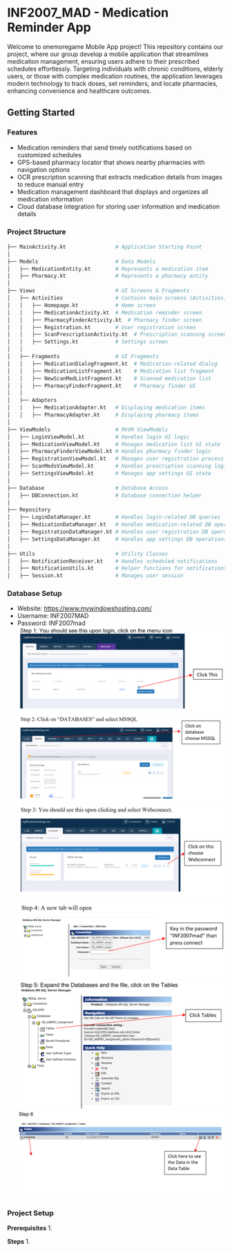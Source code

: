 # INF2007_MAD - Medication Reminder App
Welcome to onemoregame Mobile App project! This repository contains our project, where our group develop a mobile application that streamlines medication management, ensuring users adhere to their prescribed schedules effortlessly. Targeting individuals with chronic conditions, elderly users, or those with complex medication routines, the application leverages modern technology to track doses, set reminders, and locate pharmacies, enhancing convenience and healthcare outcomes.

## Getting Started

### Features

- Medication reminders that send timely notifications based on customized schedules
- GPS-based pharmacy locator that shows nearby pharmacies with navigation options
- OCR prescription scanning that extracts medication details from images to reduce manual entry
- Medication management dashboard that displays and organizes all medication information
- Cloud database integration for storing user information and medication details

### Project Structure

```bash
├── MainActivity.kt                # Application Starting Point
│
├── Models                         # Data Models
│   ├── MedicationEntity.kt        # Represents a medication item
│   ├── Pharmacy.kt                # Represents a pharmacy entity
│
├── Views                          # UI Screens & Fragments
│   ├── Activities                 # Contains main screens (Activities)
│   │   ├── Homepage.kt            # Home screen
│   │   ├── MedicationActivity.kt  # Medication reminder screen
│   │   ├── PharmacyFinderActivity.kt  # Pharmacy finder screen
│   │   ├── Registration.kt        # User registration screen
│   │   ├── ScanPrescriptionActivity.kt  # Prescription scanning screen
│   │   ├── Settings.kt            # Settings screen
│   │
│   ├── Fragments                  # UI Fragments
│   │   ├── MedicationDialogFragment.kt  # Medication-related dialog
│   │   ├── MedicationListFragment.kt    # Medication list fragment
│   │   ├── NewScanMedListFragment.kt    # Scanned medication list
│   │   ├── PharmacyFinderFragment.kt    # Pharmacy finder UI
│   │
│   ├── Adapters                   
│   │   ├── MedicationAdapter.kt   # Displaying medication items
│   │   ├── PharmacyAdapter.kt     # Displaying pharmacy items
│
├── ViewModels                     # MVVM ViewModels
│   ├── LoginViewModel.kt          # Handles login UI logic
│   ├── MedicationViewModel.kt     # Manages medication list UI state
│   ├── PharmacyFinderViewModel.kt # Handles pharmacy finder logic
│   ├── RegistrationViewModel.kt   # Manages user registration process
│   ├── ScanMedsViewModel.kt       # Handles prescription scanning logic
│   ├── SettingsViewModel.kt       # Manages app settings UI state
│
├── Database                       # Database Access
│   ├── DBConnection.kt            # Database connection helper
│
├── Repository                    
│   ├── LoginDataManager.kt        # Handles login-related DB queries
│   ├── MedicationDataManager.kt   # Handles medication-related DB operations
│   ├── RegistrationDataManager.kt # Handles user registration DB operations
│   ├── SettingsDataManager.kt     # Handles app settings DB operations       
│
├── Utils                          # Utility Classes
│   ├── NotificationReceiver.kt    # Handles scheduled notifications
│   ├── NotificationUtils.kt       # Helper functions for notifications
│   ├── Session.kt                 # Manages user session

```

### Database Setup
- Website: https://www.mywindowshosting.com/
- Username: INF2007MAD
- Password: INF2007mad
![step1.png](assets%2Fstep1.png)
![step2.png](assets%2Fstep2.png)
![step3.png](assets%2Fstep3.png)
![step4.png](assets%2Fstep4.png)
![step5.png](assets%2Fstep5.png)
![step6.png](assets%2Fstep6.png)

### Project Setup
**Prerequisites**
1. 

**Steps**
1. 